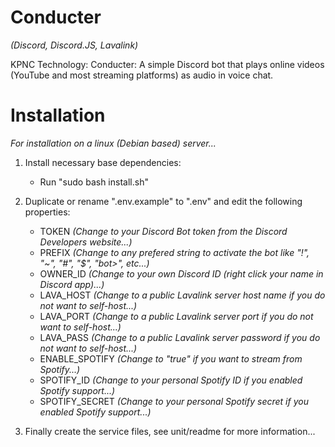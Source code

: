 # Conducter

*(Discord, Discord.JS, Lavalink)*

KPNC Technology: Conducter: A simple Discord bot that plays online videos (YouTube and most streaming platforms) as audio in voice chat.

# Installation

*For installation on a linux (Debian based) server...*

1. Install necessary base dependencies:
	- Run "sudo bash install.sh"
	
1. Duplicate or rename ".env.example" to ".env" and edit the following properties:
    - TOKEN *(Change to your Discord Bot token from the Discord Developers website...)*
	- PREFIX *(Change to any prefered string to activate the bot like "!", "~", "#", "$", "bot>", etc...)*
	- OWNER_ID *(Change to your own Discord ID (right click your name in Discord app)...)*
	- LAVA_HOST *(Change to a public Lavalink server host name if you do not want to self-host...)*
	- LAVA_PORT *(Change to a public Lavalink server port if you do not want to self-host...)*
	- LAVA_PASS *(Change to a public Lavalink server password if you do not want to self-host...)*
	- ENABLE_SPOTIFY *(Change to "true" if you want to stream from Spotify...)*
	- SPOTIFY_ID *(Change to your personal Spotify ID if you enabled Spotify support...)*
	- SPOTIFY_SECRET *(Change to your personal Spotify secret if you enabled Spotify support...)*

3. Finally create the service files, see unit/readme for more information...
